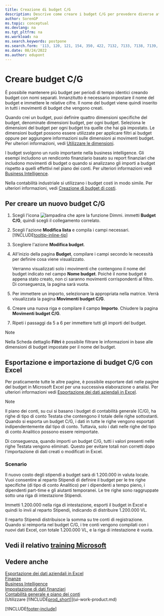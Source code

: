 ```yaml
---
title: Creazione di budget C/G
description: Descrive come creare i budget C/G per prevedere diverse attività finanziarie e assegnare le dimensioni per scopi di business intelligence.
author: SorenGP
ms.topic: conceptual
ms.devlang: na
ms.tgt_pltfrm: na
ms.workload: na
ms.search.keywords: postpone
ms.search.form: '113, 120, 121, 154, 350, 422, 7132, 7133, 7138, 7139, 9203, 9219, 9239, 9373, 9374'
ms.date: 08/24/2022
ms.author: edupont
---
```

# <a name="create-gl-budgets" />Creare budget C/G

È possibile mantenere più budget per periodi di tempo identici creando budget con nomi separati. Innanzitutto è necessario impostare il nome del budget e immettere le relative cifre. Il nome del budget viene quindi inserito in tutti i movimenti di budget che vengono creati.  

Quando crei un budget, puoi definire quattro dimensioni specifiche del budget, denominate dimensioni budget, per ogni budget. Seleziona le dimensioni del budget per ogni budget tra quelle che hai già impostato. Le dimensioni budget possono essere utilizzate per applicare filtri ai budget oppure per aggiungere informazioni sulle dimensioni ai movimenti budget. Per ulteriori informazioni, vedi [Utilizzare le dimensioni](finance-dimensions.md).

I budget svolgono un ruolo importante nella business intelligence. Gli esempi includono un rendiconto finanziario basato su report finanziari che includono movimenti di budget o quando si analizzano gli importi a budget rispetto a quelli effettivi nel piano dei conti. Per ulteriori informazioni vedi [Business Intelligence](bi.md).

Nella contabilità industriale si utilizzano i budget costi in modo simile. Per ulteriori informazioni, vedi [Creazione di budget di costi](finance-create-cost-budgets.md).  

## <a name="to-create-a-new-gl-budget" />Per creare un nuovo budget C/G

1. Scegli l'icona ![lampadina che apre la funzione Dimmi.](media/ui-search/search_small.png "Dimmi cosa vuoi fare") immetti **Budget C/G**, quindi scegli il collegamento correlato.  
2. Scegli l'azione **Modifica lista** e compila i campi necessari. [!INCLUDE[tooltip-inline-tip](includes/tooltip-inline-tip_md.md)]  
3. Scegliere l'azione **Modifica budget**.
4. All'inizio della pagina **Budget**, compilare i campi secondo le necessità per definire cosa viene visualizzato.  

    Verranno visualizzati solo i movimenti che contengono il nome del budget indicato nel campo **Nome budget**. Poiché il nome budget è appena stato creato, non ci saranno movimenti corrispondenti al filtro. Di conseguenza, la pagina sarà vuota.  
5. Per immettere un importo, selezionare la appropriata nella matrice. Verrà visualizzata la pagina **Movimenti budget C/G**.  
6. Creare una nuova riga e compilare il campo **Importo**. Chiudere la pagina **Movimenti budget C/G**.  
7. Ripeti i passaggi da 5 a 6 per immettere tutti gli importi del budget.  

> [!NOTE]  
> Nella Scheda dettaglio **Filtri** è possibile filtrare le informazioni in base alle dimensioni di budget impostate per il nome del budget.

## <a name="exporting-and-importing-gl-budgets-with-excel" />Esportazione e importazione di budget C/G con Excel

Per praticamente tutte le altre pagine, è possibile esportare dati nelle pagine del budget in Microsoft Excel per una successiva elaborazione o analisi. Per ulteriori informazioni vedi [Esportazione dei dati aziendali in Excel](about-export-data.md).

> [!NOTE]
> Il piano dei conti, su cui si basano i budget di contabilità generale (C/G), ha righe di tipo di conto Testata che contengono il totale delle righe sottostanti. Quando si esporta un budget C/G, i dati in tutte le righe vengono esportati indipendentemente dal tipo di conto. Tuttavia, solo i dati nelle righe del tipo di conto Analitico possono essere reimportate. 

Di conseguenza, quando importi un budget C/G, tutti i valori presenti nelle righe Testata vengono eliminati. Questo per evitare totali non corretti dopo l'importazione di dati creati o modificati in Excel.

### <a name="scenario" />Scenario

Il nuovo costo degli stipendi a budget sarà di 1.200.000 in valuta locale. Vuoi consentire al reparto Stipendi di definire il budget per le tre righe specifiche (di tipo di conto Analitico) per i dipendenti a tempo pieno, i dipendenti part-time e gli aiutanti temporanei. Le tre righe sono raggruppate sotto una riga di intestazione Stipendi.

Immetti 1.200.000 nella riga di intestazione, esporti il budget in Excel e quindi lo invii al reparto Stipendi, indicando di distribuire 1.200.000 VL.

Il reparto Stipendi distribuisce la somma su tre conti di registrazione. Quando si reimporta nel budget C/G, i tre conti vengono compilati con i nuovi dati Excel, con totale 1.200.000 VL, e la riga di intestazione è vuota.

## <a name="see-related-microsoft-trainingtrainingmodulesbudgets-exchange-rates-dynamics--business-centralindex" />Vedi il relativo [training Microsoft](/training/modules/budgets-exchange-rates-dynamics-365-business-central/index)

## <a name="see-also" />Vedere anche

[Esportazione dei dati aziendali in Excel](about-export-data.md)  
[Finanze](finance.md)  
[Business Intelligence](bi.md)  
[Impostazione di dati finanziari](finance-setup-finance.md)  
[Contabilità generale e piano dei conti](finance-general-ledger.md)  
[Utilizzare [!INCLUDE[prod_short](includes/prod_short.md)]](ui-work-product.md)  

[!INCLUDE[footer-include](includes/footer-banner.md)]
